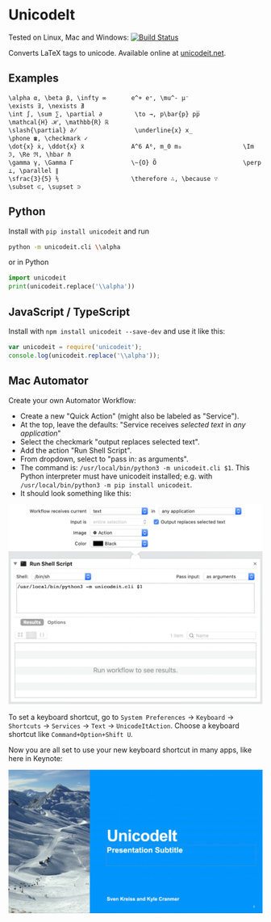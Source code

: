 # UnicodeIt

Tested on Linux, Mac and Windows: [![Build Status](https://travis-ci.org/svenkreiss/unicodeit.svg?branch=master)](https://travis-ci.org/svenkreiss/unicodeit)

Converts LaTeX tags to unicode.
Available online at [unicodeit.net](https://www.unicodeit.net).


## Examples

```
\alpha α, \beta β, \infty ∞       e^+ e⁺, \mu^- μ⁻               \exists ∃, \nexists ∄
\int ∫, \sum ∑, \partial ∂         \to →, p\bar{p} pp̅             \mathcal{H} ℋ, \mathbb{R} ℝ
\slash{\partial} ∂̸                \underline{x} x̲                \phone ☎, \checkmark ✓
\dot{x} ẋ, \ddot{x} ẍ             A^6 A⁶, m_0 m₀                 \Im ℑ, \Re ℜ, \hbar ℏ
\gamma γ, \Gamma Γ                \~{O} Õ                        \perp ⊥, \parallel ∥
\sfrac{3}{5} ⅗                    \therefore ∴, \because ∵       \subset ⊂, \supset ⊃
```


## Python

Install with `pip install unicodeit` and run

```sh
python -m unicodeit.cli \\alpha
```

or in Python

```py
import unicodeit
print(unicodeit.replace('\\alpha'))
```


## JavaScript / TypeScript

Install with `npm install unicodeit --save-dev` and use it like this:

```js
var unicodeit = require('unicodeit');
console.log(unicodeit.replace('\\alpha'));
```


## Mac Automator

Create your own Automator Workflow:

* Create a new "Quick Action" (might also be labeled as "Service").
* At the top, leave the defaults: "Service receives *selected text* in *any application*"
* Select the checkmark "output replaces selected text".
* Add the action "Run Shell Script".
* From dropdown, select to "pass in: as arguments".
* The command is: `/usr/local/bin/python3 -m unicodeit.cli $1`. This Python interpreter must have unicodeit installed; e.g. with `/usr/local/bin/python3 -m pip install unicodeit`.
* It should look something like this:

![automator script](docs/automator.png)

To set a keyboard shortcut, go to `System Preferences` →
`Keyboard` → `Shortcuts` → `Services` → `Text` → `UnicodeItAction`.
Choose a keyboard shortcut like `Command+Option+Shift U`.

Now you are all set to use your new keyboard shortcut in many apps, like here in Keynote:

![keynote_demo](docs/unicodeit_demo.gif)
